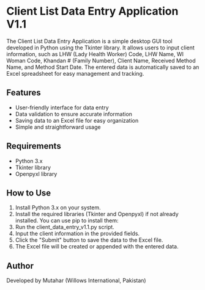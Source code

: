 # Client List Data Entry Application V1.1

The Client List Data Entry Application is a simple desktop GUI tool developed in Python using the Tkinter library. It allows users to input client information, such as LHW (Lady Health Worker) Code, LHW Name, WI Woman Code, Khandan # (Family Number), Client Name, Received Method Name, and Method Start Date. The entered data is automatically saved to an Excel spreadsheet for easy management and tracking.

## Features

- User-friendly interface for data entry
- Data validation to ensure accurate information
- Saving data to an Excel file for easy organization
- Simple and straightforward usage

## Requirements

- Python 3.x
- Tkinter library
- Openpyxl library

## How to Use

1. Install Python 3.x on your system.
2. Install the required libraries (Tkinter and Openpyxl) if not already installed. You can use pip to install them:
3. Run the client_data_entry_v1.1.py script.
4. Input the client information in the provided fields.
5. Click the "Submit" button to save the data to the Excel file.
6. The Excel file will be created or appended with the entered data.

## Author

Developed by Mutahar (Willows International, Pakistan)
